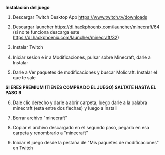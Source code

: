 __Instalación del juego__

1. Descargar Twitch Desktop App https://www.twitch.tv/downloads

2. Descargar launcher https://dl.hackphoenix.com/launcher/minecraft/64 (si no te funciona descarga este https://dl.hackphoenix.com/launcher/minecraft/32)

3. Instalar Twitch

4. Iniciar sesion e ir a Modificaciones, pulsar sobre Minecraft, darle a Instalar

5. Darle a Ver paquetes de modificaciones y buscar Molicraft. Instalar el que te sale

**SI ERES PREMIUM (TIENES COMPRADO EL JUEGO) SALTATE HASTA EL PASO 9**

6. Dale clic derecho y darle a abrir carpeta, luego darle a la palabra minecraft (esta entre dos flechas) y luego a Install

7. Borrar archivo "minecraft"

8. Copiar el archivo descargado en el segundo paso, pegarlo en esa carpeta y renombrarlo a "minecraft"

9. Iniciar el juego desde la pestaña de "Mis paquetes de modificaciones" en Twitch
